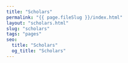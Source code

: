```yaml
---
title: "Scholars"
permalink: "{{ page.fileSlug }}/index.html"
layout: "scholars.html"
slug: "scholars"
tags: "pages"
seo:
  title: "Scholars"
  og_title: "Scholars"
---
```



